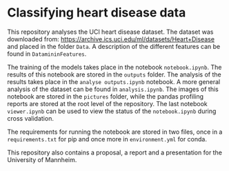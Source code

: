 # Classifying heart disease data
This repository analyses the UCI heart disease dataset. The dataset was downloaded from: https://archive.ics.uci.edu/ml/datasets/Heart+Disease and placed in the folder `Data`.
A description of the different features can be found in `DatamininFeatures`.

The training of the models takes place in the notebook `notebook.ipynb`. The results of this notebook are stored in the `outputs` folder.
The analysis of the results takes place in the `analyse outputs.ipynb` notebook. A more general analysis of the dataset can be found in `analysis.ipynb`. The images of this notebook are stored in the `pictures` folder, while the pandas profiling reports are stored at the root level of the repository. The last notebook `viewer.ipynb` can be used to view the status of the `notebook.ipynb` during cross validation. 

The requirements for running the notebook are stored in two files, once in a `requirements.txt` for pip and once more in `environment.yml` for conda.

This repository also contains a proposal, a report and a presentation for the University of Mannheim.
